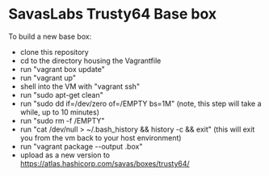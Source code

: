 # SavasLabs Trusty64 Base box

To build a new base box:

* clone this repository
* cd to the directory housing the Vagrantfile
* run "vagrant box update"
* run "vagrant up"
* shell into the VM with "vagrant ssh"
* run "sudo apt-get clean"
* run "sudo dd if=/dev/zero of=/EMPTY bs=1M" (note, this step will take a while, up to 10 minutes)
* run "sudo rm -f /EMPTY"
* run "cat /dev/null > ~/.bash_history && history -c && exit" (this will exit you from the vm back to your host environment)
* run "vagrant package --output <mynewbox>.box"
* upload as a new version to https://atlas.hashicorp.com/savas/boxes/trusty64/

